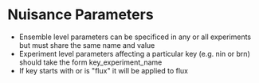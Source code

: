# Nuisance Parameters
- Ensemble level parameters can be specificed in any or all experiments but must share the same name and value
- Experiment level parameters affecting a particular key (e.g. nin or brn) should take the form key_experiment_name
- If key starts with or is "flux" it will be applied to flux